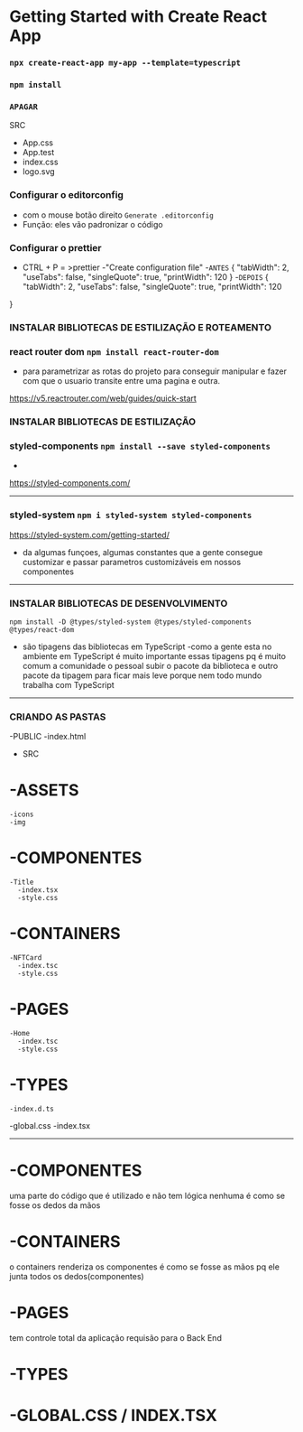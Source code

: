 # Getting Started with Create React App


### `npx create-react-app my-app --template=typescript`


### `npm install`


### `APAGAR `
SRC
  - App.css
  - App.test
  - index.css
  - logo.svg


### Configurar o editorconfig
 - com o mouse botão direito `Generate .editorconfig`
- Função: eles vão padronizar o código

### Configurar o prettier
- CTRL + P = >prettier
-"Create configuration file"
-`ANTES`
{
  "tabWidth": 2,
  "useTabs": false,
  "singleQuote": true,
  "printWidth": 120
}
-`DEPOIS`
{
  "tabWidth": 2,
  "useTabs": false,
  "singleQuote": true,
  "printWidth": 120

}


### INSTALAR BIBLIOTECAS DE ESTILIZAÇÃO E ROTEAMENTO 

### react router dom `npm install react-router-dom ` 
- para parametrizar as rotas do projeto para conseguir manipular e fazer com que o usuario transite entre uma pagina e outra.

https://v5.reactrouter.com/web/guides/quick-start

### INSTALAR BIBLIOTECAS DE ESTILIZAÇÃO 

### styled-components `npm install --save styled-components` 
-
https://styled-components.com/
____________________________________________

### styled-system `npm i styled-system styled-components`  
https://styled-system.com/getting-started/
- da algumas funçoes, algumas constantes que a gente consegue customizar e passar parametros 
customizáveis em nossos componentes
____________________________________________

### INSTALAR BIBLIOTECAS DE DESENVOLVIMENTO 
`npm install -D @types/styled-system @types/styled-components @types/react-dom`  
- são tipagens das bibliotecas em TypeScript
-como a gente esta no ambiente em TypeScript  é muito importante essas tipagens pq é muito comum 
a comunidade o pessoal subir o pacote da biblioteca e outro pacote da tipagem para ficar mais leve porque 
nem todo mundo trabalha com TypeScript 
____________________________________________

### CRIANDO AS PASTAS
-PUBLIC
    -index.html
- SRC
 # -ASSETS
    -icons
    -img
#  -COMPONENTES
    -Title
      -index.tsx
      -style.css
#  -CONTAINERS
    -NFTCard
      -index.tsc
      -style.css
#  -PAGES
    -Home
      -index.tsc
      -style.css
#  -TYPES
    -index.d.ts

-global.css
-index.tsx
_______________________________________________________________________________

#  -COMPONENTES
uma parte do código que é utilizado e não tem lógica nenhuma
é como se fosse os dedos da mãos
#  -CONTAINERS
o containers renderiza os componentes
é como se fosse as mãos pq ele junta todos os dedos(componentes)
#  -PAGES
tem controle total da aplicação
requisão para o Back End
#  -TYPES
#  -GLOBAL.CSS / INDEX.TSX
